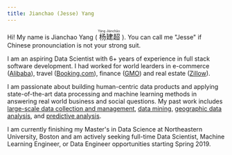 ```yaml
---
title: Jianchao (Jesse) Yang
---
```


<style>
section.header .name { font-size: 18pt; }
ruby { font-size: 115% }
rt { font-size: 45% }
</style>


Hi! My name is Jianchao Yang (<ruby>
杨 <rt>Yáng</rt><rp></rp>建超<rp></rp><rt>Jiànchāo</rt><rp>）</rp>
</ruby>). You can call me "Jesse" if Chinese 
pronounciation is not your strong suit.

I am an aspiring Data Scientist with 6+ years of experience in full stack
software development. I had worked for world 
learders in e-commerce ([Alibaba](https://www.alibabagroup.com/en/global/home)),
travel ([Booking.com](https://www.booking.com/)), finance ([GMO](https://www.gmo.com/)) and real estate ([Zillow](https://www.zillow.com/)).

I am passionate about building human-centric data products and applying
state-of-the-art data processing and machine learning methods in answering
real world business and social questions. My past work includes [large-scale data collection and management](https://github.com/ktmud/github-life),
[data mining](https://github.com/ktmud/yelp-and-neighborhoods), [geographic data analysis](https://www.dropbox.com/s/gmiyy0miuwmjtpu/Final_Paper-edited.pdf?dl=0),
and [predictive analysis](https://github.com/ktmud/mass211/blob/master/Mass%20211%20-%20Final%20Report.pdf).

I am currently finishing my Master's in Data Science 
at Northeastern University, Boston and am actively seeking full-time Data Scientist, Machine Learning
Engineer, or Data Engineer opportunities starting Spring 2019.
